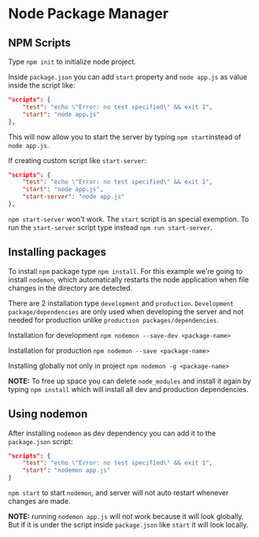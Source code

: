 # Node Package Manager

## NPM Scripts

Type `npm init` to initialize node project.

Inside `package.json` you can add `start` property and `node app.js` as value  inside the script like:
```json
"scripts": {
	"test": "echo \"Error: no test specified\" && exit 1",
	"start": "node app.js"
},
```
This will now allow you to start the server by typing `npm start`instead of `node app.js`.

If creating custom script like `start-server`:
```json
"scripts": {
	"test": "echo \"Error: no test specified\" && exit 1",
	"start": "node app.js",
	"start-server": "node app.js"
},
```
`npm start-server` won't work. The `start` script is an special exemption. To run the `start-server` script type instead `npm run start-server`.

## Installing packages

To install `npm` package type `npm install`. For this example we're going to install `nodemon`, which automatically restarts the node application when file changes in the directory are detected.

There are 2 installation type `development` and `production`. 
`Development package/dependencies` are only used when developing the server and not needed for production unlike `production packages/dependencies`.

Installation for development
`npm nodemon --save-dev <package-name>`

Installation for production
`npm nodemon --save <package-name>`

Installing globally not only in project
`npm nodemon -g <package-name>`

**NOTE:** To free up space you can delete `node_modules` and install it again by typing `npm install` which will install all dev and production dependencies.


## Using nodemon

After installing `nodemon` as dev dependency you can add it to the `package.json` script:
```json
"scripts": {
	"test": "echo \"Error: no test specified\" && exit 1",
	"start": "nodemon app.js"
}
```
`npm start` to start `nodemon`, and server will not auto restart whenever changes are made.

**NOTE:** running `nodemon app.js` will not work because it will look globally. But if it is under the script inside `package.json` like `start` it will look locally.